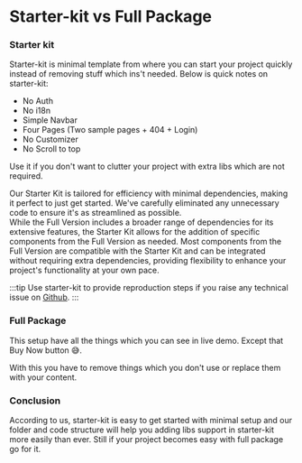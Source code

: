 # Starter-kit vs Full Package

### Starter kit

Starter-kit is minimal template from where you can start your project quickly instead of removing stuff which ins't needed. Below is quick notes on starter-kit:

- No Auth
- No i18n
- Simple Navbar
- Four Pages (Two sample pages + 404 + Login)
- No Customizer
- No Scroll to top

Use it if you don't want to clutter your project with extra libs which are not required.

Our Starter Kit is tailored for efficiency with minimal dependencies, making it perfect to just get started.
We've carefully eliminated any unnecessary code to ensure it's as streamlined as possible. <br/>
While the Full Version includes a broader range of dependencies for its extensive features, the Starter Kit allows for the addition of specific components from the Full Version as needed. Most components from the Full Version are compatible with the Starter Kit and can be integrated without requiring extra dependencies, providing flexibility to enhance your project's functionality at your own pace.

:::tip
Use starter-kit to provide reproduction steps if you raise any technical issue on [Github](/docs/guide/overview/getting-support).
:::

### Full Package

This setup have all the things which you can see in live demo. Except that Buy Now button 😅.

With this you have to remove things which you don't use or replace them with your content.

### Conclusion

According to us, starter-kit is easy to get started with minimal setup and our folder and code structure will help you adding libs support in starter-kit more easily than ever. Still if your project becomes easy with full package go for it.